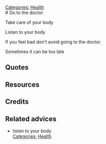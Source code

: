 [Categories:](../Categories/index.md) [Health](../Categories/Health.md)<br># Go to the doctor

Take care of your body

Listen to your body

If you feel bad don't avoid going to the doctor.

Sometimes it can be too late

## Quotes

## Resources

## Credits

## Related advices

- listen to your body
<br>[Categories:](../Categories/index.md) [Health](../Categories/Health.md)